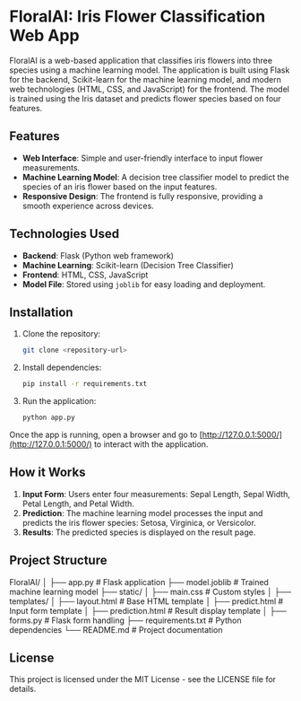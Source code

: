 # FloralAI: Iris Flower Classification Web App

FloralAI is a web-based application that classifies iris flowers into three species using a machine learning model. The application is built using Flask for the backend, Scikit-learn for the machine learning model, and modern web technologies (HTML, CSS, and JavaScript) for the frontend. The model is trained using the Iris dataset and predicts flower species based on four features.

## Features

- **Web Interface**: Simple and user-friendly interface to input flower measurements.
- **Machine Learning Model**: A decision tree classifier model to predict the species of an iris flower based on the input features.
- **Responsive Design**: The frontend is fully responsive, providing a smooth experience across devices.

## Technologies Used

- **Backend**: Flask (Python web framework)
- **Machine Learning**: Scikit-learn (Decision Tree Classifier)
- **Frontend**: HTML, CSS, JavaScript
- **Model File**: Stored using `joblib` for easy loading and deployment.

## Installation

1. Clone the repository:
    ```bash
    git clone <repository-url>
    ```

2. Install dependencies:
    ```bash
    pip install -r requirements.txt
    ```

3. Run the application:
    ```bash
    python app.py
    ```

Once the app is running, open a browser and go to [http://127.0.0.1:5000/](http://127.0.0.1:5000/) to interact with the application.

## How it Works

1. **Input Form**: Users enter four measurements: Sepal Length, Sepal Width, Petal Length, and Petal Width.
2. **Prediction**: The machine learning model processes the input and predicts the iris flower species: Setosa, Virginica, or Versicolor.
3. **Results**: The predicted species is displayed on the result page.

## Project Structure
FloralAI/
│
├── app.py                # Flask application
├── model.joblib          # Trained machine learning model
├── static/
│   ├── main.css          # Custom styles
│
├── templates/
│   ├── layout.html       # Base HTML template
│   ├── predict.html      # Input form template
│   ├── prediction.html   # Result display template
│
├── forms.py              # Flask form handling
├── requirements.txt      # Python dependencies
└── README.md             # Project documentation

## License

This project is licensed under the MIT License - see the LICENSE file for details.


